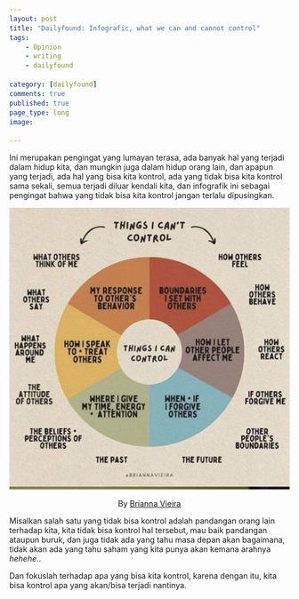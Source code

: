 ```yaml
---
layout: post
title: "Dailyfound: Infografic, what we can and cannot control"
tags: 
    - Opinion
    - writing
    - dailyfound
        
category: [dailyfound]
comments: true
published: true
page_type: long
image:
    
---
```


Ini merupakan pengingat yang lumayan terasa, ada banyak hal yang terjadi dalam hidup kita, dan mungkin juga dalam hidup orang lain, dan apapun yang terjadi, ada hal yang bisa kita kontrol, ada yang tidak bisa kita kontrol sama sekali, semua terjadi diluar kendali kita, dan infografik ini sebagai pengingat bahwa yang tidak bisa kita kontrol jangan terlalu dipusingkan.

![](/images/posts/FE9kEIQWUAYNlT8.jpeg)

<p><center>By <a href="https://twitter.com/briannavieira">Brianna Vieira</a></center></p>

Misalkan salah satu yang tidak bisa kontrol adalah pandangan orang lain terhadap kita, kita tidak bisa kontrol hal tersebut, mau baik pandangan ataupun buruk, dan juga tidak ada yang tahu masa depan akan bagaimana, tidak akan ada yang tahu saham yang kita punya akan kemana arahnya *hehehe*..

Dan fokuslah terhadap apa yang bisa kita kontrol, karena dengan itu, kita bisa kontrol apa yang akan/bisa terjadi nantinya.